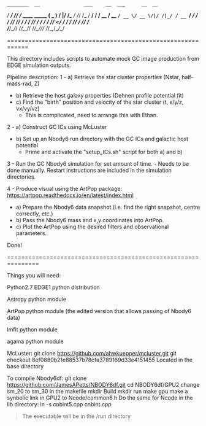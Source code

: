     ________  __                ___     __  ___      __  __ 
   / ____/ /_/ /_  ____ _____  ( _ )   /  |/  /___ _/ /_/ /_
  / __/ / __/ __ \/ __ `/ __ \/ __ \/|/ /|_/ / __ `/ __/ __/
 / /___/ /_/ / / / /_/ / / / / /_/  </ /  / / /_/ / /_/ /_  
/_____/\__/_/ /_/\__,_/_/ /_/\____/\/_/  /_/\__,_/\__/\__/  

============================================================                                                           

This directory includes scripts to automate mock GC image
production from EDGE simulation outputs.

Pipeline description:
1 - a) Retrieve the star cluster properties (Nstar, half-mass-rad, Z)
  - b) Retrieve the host galaxy properties (Dehnen profile potential fit)
  - c) Find the "birth" position and velocity of the star cluster (t, x/y/z, vx/vy/vz)
    - This is complicated, need to arrange this with Ethan.

2 - a) Construct GC ICs using McLuster
  - b) Set up an Nbody6 run directory with the GC ICs and galactic host potential
    - Prime and activate the "setup_ICs.sh" script for both a) and b)

3 - Run the GC Nbody6 simulation for set amount of time.
    - Needs to be done manually. Restart instructions are included in the simulation directories.

4 - Produce visual using the ArtPop package: https://artpop.readthedocs.io/en/latest/index.html
  - a) Prepare the Nbody6 data snapshot (i.e. find the right snapshot, centre correctly, etc.)
  - b) Pass the Nbody6 mass and x,y coordinates into ArtPop.
  - c) Plot the ArtPop using the desired filters and observational parameters.

Done!

===============================================================

Things you will need:

Python2.7
EDGE1 python distribution

Astropy python module

ArtPop python module (the edited version that allows passing of Nbody6 data)

lmfit python module

agama python module

McLuster:
git clone https://github.com/ahwkuepper/mcluster.git
git checkout 8ef0880b21e88537b78cfa3789169d33e4151455
Located in the base directory

To compile Nbody6df:
git clone https://github.com/JamesAPetts/NBODY6df.git
cd NBODY6df/GPU2
change sm_20 to sm_30 in the makefile
mkdir Build
mkdir run
make gpu
make a synbolic link in GPU2 to Ncode/common6.h
Do the same for Ncode
in the lib directory: ln -s cnbint5.cpp cnbint.cpp
> The executable will be in the /run directory
